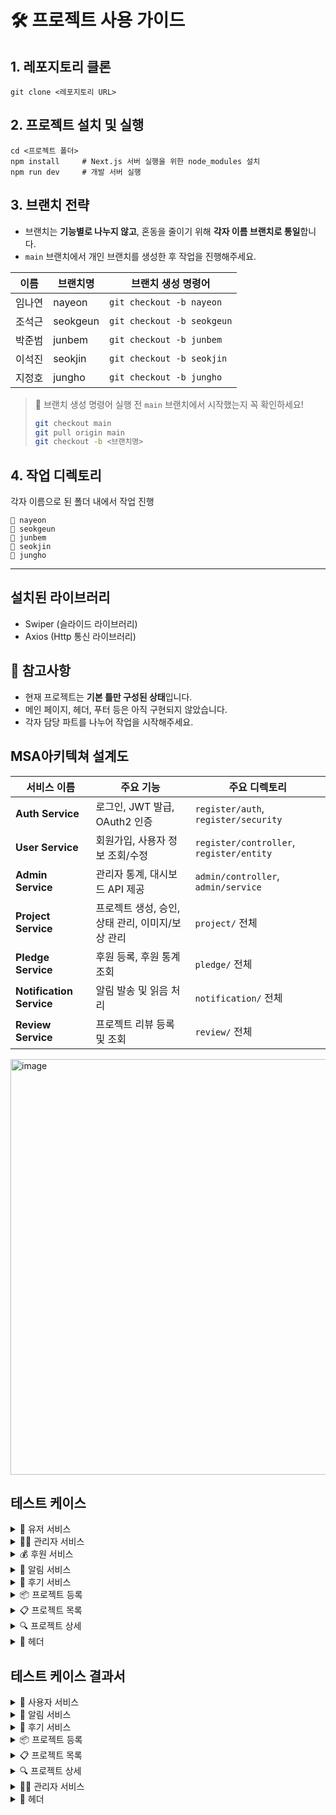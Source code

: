 # 🛠️ 프로젝트 사용 가이드

## 1. 레포지토리 클론

    git clone <레포지토리 URL>

## 2. 프로젝트 설치 및 실행

    cd <프로젝트 폴더>
    npm install     # Next.js 서버 실행을 위한 node_modules 설치
    npm run dev     # 개발 서버 실행

## 3. 브랜치 전략

- 브랜치는 **기능별로 나누지 않고**, 혼동을 줄이기 위해 **각자 이름 브랜치로 통일**합니다.
- `main` 브랜치에서 개인 브랜치를 생성한 후 작업을 진행해주세요.

| 이름   | 브랜치명 | 브랜치 생성 명령어         |
| ------ | -------- | -------------------------- |
| 임나연 | nayeon   | `git checkout -b nayeon`   |
| 조석근 | seokgeun | `git checkout -b seokgeun` |
| 박준범 | junbem   | `git checkout -b junbem`   |
| 이석진 | seokjin  | `git checkout -b seokjin`  |
| 지정호 | jungho   | `git checkout -b jungho`   |

> 🔁 브랜치 생성 명령어 실행 전 `main` 브랜치에서 시작했는지 꼭 확인하세요!
>
> ```bash
> git checkout main
> git pull origin main
> git checkout -b <브랜치명>
> ```

## 4. 작업 디렉토리

각자 이름으로 된 폴더 내에서 작업 진행

    📁 nayeon
    📁 seokgeun
    📁 junbem
    📁 seokjin
    📁 jungho

---

## 설치된 라이브러리

- Swiper (슬라이드 라이브러리)
- Axios (Http 통신 라이브러리)

## 📌 참고사항
- 현재 프로젝트는 **기본 틀만 구성된 상태**입니다.
- 메인 페이지, 헤더, 푸터 등은 아직 구현되지 않았습니다.
- 각자 담당 파트를 나누어 작업을 시작해주세요.

## MSA아키텍쳐 설계도

| 서비스 이름 | 주요 기능 | 주요 디렉토리 |
| --- | --- | --- |
| **Auth Service** | 로그인, JWT 발급, OAuth2 인증 | `register/auth`, `register/security` |
| **User Service** | 회원가입, 사용자 정보 조회/수정 | `register/controller`, `register/entity` |
| **Admin Service** | 관리자 통계, 대시보드 API 제공 | `admin/controller`, `admin/service` |
| **Project Service** | 프로젝트 생성, 승인, 상태 관리, 이미지/보상 관리 | `project/` 전체 |
| **Pledge Service** | 후원 등록, 후원 통계 조회 | `pledge/` 전체 |
| **Notification Service** | 알림 발송 및 읽음 처리 | `notification/` 전체 |
| **Review Service** | 프로젝트 리뷰 등록 및 조회 | `review/` 전체 |

<img width="2047" height="665" alt="image" src="https://github.com/user-attachments/assets/aeded46b-f704-4fb7-88e0-327cfd7254ce" />

## 테스트 케이스
<details>
  <summary>👤 유저 서비스</summary>
  
 | **테스트 ID** | **기능** | **목적** | **우선순위** |
| --- | --- | --- | --- |
| TC-US-001 | 회원가입 | 유효한 정보로 회원가입 가능 여부 검증 | 높음 |
| TC-US-002 | 로그인 | 중복 이메일로 회원가입 시 오류 반환 확인 | 높음 |
| TC-US-003 | 로그인 | 올바른 이메일/비밀번호로 로그인 가능 여부 검증 | 높음 |
| TC-US-004 | 로그인 | 잘못된 비밀번호 입력 시 로그인 실패 검증 | 높음 |
| TC-US-005 | 토큰 인증 | JWT로 사용자 정보(내 정보) 정상 조회 검증 | 높음 |
| TC-US-006 | 토큰 인증 | 만료된 JWT 사용 시 401 오류 반환 검증 | 높음 |
| TC-US-007 | 회원정보 수정 | 닉네임/연락처 수정 기능 정상 동작 검증 | 높음 |
| TC-US-008 | 회원 탈퇴 | 회원이 정상적으로 탈퇴되고, 재로그인 불가 검증 | 높음 |
</details>

<details>
<summary>🧑‍💼 관리자 서비스</summary>

테스트 ID | 기능 | 목적 | 우선순위  
--- | --- | --- | ---  
TC-AD-001 | 관리자 아이콘 노출 | 로그인한 사용자의 ROLE_TYPE이 ADMIN일 경우, 헤더에 관리자 페이지로 이동하는 아이콘 표시 | 높음  
TC-AD-002 | 대시보드 요약 카드 | 전체 프로젝트 수, 전체 유저 수, 총 펀딩 금액, 전체 후원자 수를 백엔드에서 가져와 카드 형태로 표시 | 중간  
TC-AD-003 | 프로젝트 상태 분포 | 프로젝트 상태별(WAITING_PROGRESS, APPROVED 등)로 파이차트 표시 | 중간  
TC-AD-004 | 일별 펀딩 그래프 | 날짜별 총 펀딩 금액을 라인차트로 시각화 | 중간  
TC-AD-005 | 프로젝트 관리 카드 및 목록 | 전체, 대기중, 승인됨, 거절됨 프로젝트 수 카드로 표시 + 하단에는 프로젝트 목록 (페이징 적용) | 높음  
TC-AD-006 | 프로젝트 상세 보기 | 프로젝트 목록에서 상세 보기 버튼 클릭 시 상세 페이지로 이동 | 중간  
TC-AD-007 | 프로젝트 승인/거절 기능 | 신청된 프로젝트 상태는 기본 WAITING_PROGRESS, 관리자가 승인 또는 거절 가능 | 높음  
TC-AD-008 | 회원 관리 | 관리자 제외 유저 목록 조회 + 유저 상세 보기(눈 아이콘), 벤/벤 해제 가능 | 높음  
TC-AD-009 | 펀딩 관리 | 전체 펀딩 정보 카드 + 검색(후원자, 프로젝트명) + 상세 보기 | 높음  
TC-AD-010 | 리뷰 관리 | 종료된 프로젝트의 리뷰 확인 + 평점 평균 계산 후 별점으로 표시 | 높음  

</details>

<details>
<summary>💰 후원 서비스</summary>

테스트 ID | 기능 | 목적 | 우선순위  
--- | --- | --- | ---  
TC-PL-001 | 후원 페이지 접근 | 로그인한 사용자가 프로젝트 후원 페이지에 접근 가능한지 확인 | 높음  
TC-PL-002 | 비로그인 후원 시도 | 비로그인 사용자가 후원 시도 시 로그인 요구되는지 확인 | 높음  
TC-PL-003 | 선물 선택 및 수량 조정 | 선물 선택/수량 조정이 정상 동작하는지 확인 | 높음  
TC-PL-004 | 추가 후원금 입력 | 추가 후원금 입력 및 유효성(0 이상) 검증 | 높음  
TC-PL-005 | 총 후원 금액 계산 | 선물 금액과 추가 후원금이 합산되어 표시되는지 확인 | 높음  
TC-PL-006 | 배송 정보 입력 | 수령인, 연락처, 주소 입력이 가능한지 확인 | 높음  
TC-PL-007 | 필수 정보 미입력 시 버튼 비활성화 | 필수 정보(동의, 배송정보, 선물) 미입력 시 후원 버튼 비활성화 | 높음  
TC-PL-008 | 개인정보/약관 동의 체크 | 개인정보 제공 및 약관 동의 체크박스 동작 확인 | 높음  
TC-PL-009 | 후원 처리(성공) | 정상 입력 시 후원 성공 및 완료 페이지 이동 확인 | 높음  
TC-PL-010 | 후원 처리(실패) | 후원 처리 중 오류 발생 시 에러 메시지 노출 확인 | 높음  
TC-PL-011 | 후원 완료 페이지 표시 | 후원 완료 시 축하 메시지 및 후원자 번호 표시 확인 | 보통  
TC-PL-012 | 후원 내역 조회 | 마이페이지에서 후원 내역 리스트가 정상 조회되는지 확인 | 높음  
TC-PL-013 | 후원 상세 조회 | 후원 내역에서 상세 정보(프로젝트, 선물, 배송 등) 확인 | 높음  
TC-PL-014 | 후원 내역 없음 안내 | 후원 내역이 없을 때 안내 메시지 노출 확인 | 보통  
TC-PL-015 | 세션 만료 처리 | 세션 만료 시 로그인 요구 또는 에러 안내 확인 | 높음  
TC-PL-016 | 프로젝트 상태별 후원 제한 | 종료된 프로젝트에 후원 불가(버튼 비활성화 등) 확인 | 높음  

</details>

<details>
<summary>🔔 알림 서비스</summary>

테스트 ID | 기능 | 목적 | 우선순위  
--- | --- | --- | ---  
TC-NT-001 | Create - 후원 완료 알림 전송 | 실제 후원 시 창작자 및 본인에게 알림 생성되는지 확인 | 높음  
TC-NT-002 | Create - 프로젝트 성공 알림 전송 | 프로젝트 성공 시 창작자/후원자에게 알림 전송 확인 | 높음  
TC-NT-003 | Create - 프로젝트 실패 알림 전송 | 프로젝트 실패 시 창작자/후원자에게 알림 전송 확인 | 높음  
TC-NT-004 | Read - 알림 목록 페이징 조회 | 알림이 최신순으로 페이징되어 조회되는지 확인 | 보통  
TC-NT-005 | Read - 알림 타입 필터링 | 선택한 알림 타입만 정확히 필터링되는지 확인 | 보통  
TC-NT-006 | Read - 읽지 않은 알림 개수 조회 | 읽지 않은 알림 수가 UI에 정확히 표시되는지 확인 | 높음  
TC-NT-007 | Update - 전체 읽음 처리 | 전체 읽음 처리 시 알림 상태가 변경되는지 확인 | 보통  
TC-NT-008 | Delete - 알림 소프트 삭제 권한 체크 | 본인만 삭제 가능하며 타인 알림 삭제 시 거부되는지 확인 | 보통  
TC-NT-009 | Read - 알림 미리보기 및 링크 이동 | 알림 클릭 시 관련 프로젝트로 이동되는지 확인 | 보통  

</details>

<details>
<summary>📝 후기 서비스</summary>

테스트 ID | 기능 | 목적 | 우선순위  
--- | --- | --- | ---  
TC-RV-001 | Create - 후기 작성 | 후원한 프로젝트에 대해 후기 작성 및 연동 확인 | 높음  
TC-RV-002 | Create - 필수항목 누락 시 등록 불가 | 필수 입력값 누락 시 오류 처리 및 등록 불가 확인 | 높음  
TC-RV-003 | Read - 프로젝트별 후기 정렬 조회 | 최신순 및 만족도 점수별 정렬된 후기 조회 | 높음  
TC-RV-004 | Read - 후기 미리보기 조회 | 프로젝트 상세에서 최신 후기 5개 미리보기 확인 | 보통  
TC-RV-005 | Read - 내가 작성한 후기 조회 | 로그인한 사용자의 후기 목록 조회 확인 | 보통  
TC-RV-006 | Read - 작성 가능한 프로젝트 조회 | 후기 작성 가능한 프로젝트 목록 조회 확인 | 보통  
TC-RV-007 | Update - 후기 수정 | 본인만 후기 수정 가능하고 내용이 반영되는지 확인 | 높음  
TC-RV-008 | Update - 후기 수정 권한 확인 | 타인의 후기 수정 요청 시 거부 처리 확인 | 높음  
TC-RV-009 | Delete - 후기 삭제 | 본인 후기 삭제 가능하며 삭제 결과 확인 | 높음  
TC-RV-010 | Delete - 후기 삭제 권한 확인 | 타인의 후기 삭제 요청 시 거부 처리 확인 | 높음  

</details>

<details>
<summary>📦 프로젝트 등록</summary>

테스트 ID | 기능 | 목적 | 우선순위  
--- | --- | --- | ---  
TC-PU-001 | 프로젝트 정상 등록 | 필수 입력값 입력 시 정상 등록 여부 확인 | 높음  
TC-PU-002 | 필수 항목 누락 | 입력값 누락 시 등록 불가 여부 확인 | 높음  
TC-PU-003 | 목표 금액 음수 입력 | 음수 입력 시 등록 차단 확인 | 낮음  
TC-PU-004 | 마감일 유효성 검사 | 마감일이 시작일보다 빠를 경우 오류 확인 | 중간  
TC-PU-005 | 썸네일 이미지 업로드 | 이미지 업로드 정상 동작 확인 | 높음  
TC-PU-006 | 비로그인 접근 제한 | 비로그인 상태에서 접근 시 로그인 페이지로 이동 확인 | 높음  
TC-PU-007 | 등록 후 상세 페이지 이동 | 등록 완료 시 상세 혹은 목록 페이지로 이동 확인 | 중간  

</details>

<details>
<summary>📋 프로젝트 목록</summary>

테스트 ID | 기능 | 목적 | 우선순위  
--- | --- | --- | ---  
TC-PL-001 | 목록 페이지 이동 | 프로젝트 목록 URL 정상 렌더링 확인 | 높음  
TC-PL-002 | 전체 프로젝트 조회 | 전체 프로젝트가 정상 출력되는지 확인 | 높음  
TC-PL-003 | 페이지네이션 기능 | 다수 페이지 시 페이지 이동 동작 확인 | 높음  
TC-PL-004 | 프로젝트 정보 표시 | 각 프로젝트 정보가 정확히 표시되는지 확인 | 높음  
TC-PL-005 | 프로젝트 썸네일 출력 | 썸네일 이미지가 목록에 정상 출력되는지 확인 | 높음  
TC-PL-006 | 프로젝트 총 개수 출력 | 전체 프로젝트 수가 정확히 표시되는지 확인 | 중간  
TC-PL-007 | 페이지 위로 이동 | 페이지 상단으로 스크롤 이동 확인 | 중간  

</details>

<details>
<summary>🔍 프로젝트 상세</summary>

테스트 ID | 기능 | 목적 | 우선순위  
--- | --- | --- | ---  
TC-PD-001 | 상세 페이지 이동 | 상세 페이지 접속 시 렌더링 정상 확인 | 높음  
TC-PD-002 | 프로젝트 정보 표시 | 썸네일, 제목, 마감일 등 정보 표시 확인 | 높음  
TC-PD-003 | UI 조건부 렌더링 | 시작일이 미래일 경우 '공개예정' 표시 확인 | 중간  
TC-PD-004 | 프로젝트 설명 출력 | 등록된 설명 내용이 정상 출력되는지 확인 | 높음  
TC-PD-005 | 프로젝트 선물 구성 출력 | 등록된 선물 정보가 올바르게 출력되는지 확인 | 높음  
TC-PD-006 | 선물 선택 시 수량 증가 | 선물 클릭 시 수량 증가 및 버튼 표시 확인 | 높음  
TC-PD-007 | 결제페이지 이동 | 후원하기 클릭 시 결제 페이지로 이동 확인 | 높음  
TC-PD-008 | 페이지 위로 이동 | 페이지 상단으로 스크롤 이동 확인 | 중간  

</details>

<details>
<summary>📎 헤더</summary>

테스트 ID | 기능 | 목적 | 우선순위  
--- | --- | --- | ---  
TC-PR-001 | 검색 기능 | 프로젝트의 이름을 검색 | 높음  
TC-NT-001 | 종 아이콘 클릭 시 알림 페이지로 이동 | 드롭다운 없이 /notification 페이지로 이동 확인 | 높음  
TC-NT-002 | 읽지 않은 알림 수 뱃지 표시 | 종 아이콘에 빨간 뱃지 정상 표시 여부 확인 | 중간  

</details>

## 테스트 케이스 결과서
<details>
<summary>👤 사용자 서비스</summary>

| **테스트 ID** | **기대 결과** | **결과** |
| --- | --- | --- |
| TC-US-001 | 201, 회원가입 성공  `{ "userId": "user@test.com", ... }` | ✅ 성공 |
| TC-US-002 | 400, "중복 이메일" 에러  `{ "code":400, "message":"이미 존재" }` | ✅ 성공 |
| TC-US-003 | 200, JWT 토큰 반환  `{ "accessToken": "...", ... }` | ✅ 성공 |
| TC-US-004 | 401, 로그인 실패  `{ "code":401, ... }` | ✅ 성공 |
| TC-US-005 | 200, 회원 정보 반환  `{ "userId":"...", ... }` | ✅ 성공 |
| TC-US-006 | 401, 인증 오류 반환  `{ "code":401, ... }` | ✅ 성공 |
| TC-US-007 | 200, 정보 수정 반영 | 성공 |
| TC-US-008 | 401, 인증 실패 | 성공 |

</details>

<details>
<summary>🔔 알림 서비스</summary>

| **테스트 ID** | **기대 결과** | **결과** |
| --- | --- | --- |
| TC-NT-001 | 후원 완료 시 창작자와 후원자 모두 알림이 정확히 생성되고 UI에 표시됨 | ✅ 성공 |
| TC-NT-002 | 프로젝트 성공 시 창작자 및 후원자에게 성공 알림이 전송되고 UI에 반영됨 | ✅ 성공 |
| TC-NT-003 | 알림 페이지에서 타입별 필터가 정상 동작하며, 페이징도 최신순으로 정상 작동 | ✅ 성공 |
| TC-NT-004 | 알림 삭제 시 본인 알림만 삭제 가능하고, 삭제 후 UI에서 알림 사라짐 | ✅ 성공 |
| TC-NT-005 | 알림 아이콘 클릭 시 드롭다운으로 알림 목록 표시되고, 알림 클릭 시 프로젝트 상세 페이지로 이동 | ✅ 성공 |

</details>

<details>
<summary>📝 후기 서비스</summary>

| **테스트 ID** | **기대 결과** | **결과** |
| --- | --- | --- |
| TC-RV-001 | 사용자가 후원한 프로젝트에 정상적으로 후기 작성 가능, 작성 후 프로젝트와 후기 연동 확인 | ✅ 성공 |
| TC-RV-002 | 후기 작성 시 필수 입력값 누락 시 등록 불가 및 에러 메시지 노출 | ✅ 성공 |
| TC-RV-003 | 특정 프로젝트 후기들이 최신순 및 만족도(퀄리티, 계획, 소통) 점수별로 올바르게 정렬되어 조회됨 | ✅ 성공 |
| TC-RV-004 | 프로젝트 상세 페이지에서 최신 후기 5개 미리보기가 정상 출력됨 | ✅ 성공 |
| TC-RV-005 | 로그인한 사용자가 자신이 작성한 후기 목록을 정상 조회 가능 | ✅ 성공 |
| TC-RV-006 | 사용자가 후기 작성 가능한 프로젝트 목록이 정상적으로 조회됨 | ✅ 성공 |
| TC-RV-007 | 작성자 본인만 후기 수정 가능하며, 수정 시 내용이 정상 반영됨 | ✅ 성공 |
| TC-RV-008 | 본인 이외의 사용자가 후기 수정 시 권한 거부 및 에러 처리됨 | ✅ 성공 |
| TC-RV-009 | 작성자 본인만 후기 삭제 가능하며 삭제 후 후기 데이터가 삭제됨 | ✅ 성공 |
| TC-RV-010 | 타인의 후기는 보이지 않으며, 삭제/수정 기능 자체가 프론트에서 비노출됨 | ✅ 성공 |

</details>

<details>
<summary>📦 프로젝트 등록</summary>

| **테스트 ID** | **기대 결과** | 결과 |
| --- | --- | --- |
| TC-PU-001 | 필수 입력값 입력 시 프로젝트 정상 등록됨 | ✅ 성공 |
| TC-PU-002 | 필수 항목 누락 시 등록 차단 및 오류 표시 | ✅ 성공 |
| TC-PU-003 | 목표 금액 음수 입력 시 등록 불가 및 오류 메시지 노출 | ✅ 성공 |
| TC-PU-004 | 마감일이 시작일보다 빠르면 오류 발생 | ✅ 성공 |
| TC-PU-005 | 이미지 파일 업로드 정상 처리됨 (미리보기 표시됨) | ✅ 성공 |
| TC-PU-006 | 비로그인 시 등록 페이지 접근 시 로그인 페이지로 리다이렉트 | ✅ 성공 |
| TC-PU-007 | 등록 후 상세 페이지 또는 목록 페이지로 이동됨 | ✅ 성공 |


</details>

<details>
<summary>📋 프로젝트 목록</summary>

| **테스트 ID** | **기대 결과** | **결과** |
| --- | --- | --- |
| TC-PL-001 | 프로젝트 목록 페이지 정상 렌더링 | ✅ 성공 |
| TC-PL-002 | 전체 프로젝트 정상 출력 | ✅ 성공 |
| TC-PL-003 | 페이지네이션 클릭 시 페이지 이동 정상 작동 | ✅ 성공 |
| TC-PL-004 | 프로젝트 썸네일/제목/마감일 등 정보 정확히 표시 | ✅ 성공 |
| TC-PL-005 | 썸네일 이미지 정상 출력 | ✅ 성공 |
| TC-PL-006 | 프로젝트 총 개수 정상 표시 | ✅ 성공 |
| TC-PL-007 | 버튼 클릭 시 페이지 최상단으로 이동 | ✅ 성공 |

</details>

<details>
<summary>🔍 프로젝트 상세</summary>

| **테스트 ID** | **기대 결과** | **결과** |
| --- | --- | --- |
| TC-PD-001 | 프로젝트 상세 페이지 정상 렌더링 | ✅ 성공 |
| TC-PD-002 | 프로젝트 정보 (썸네일, 제목 등) 정확히 표시 | ✅ 성공 |
| TC-PD-003 | 시작일 > 오늘이면 후원 버튼은 "공개예정" 으로 표시, 시작일 < 오늘이면 후원 버튼이 “마감” | ✅ 성공 |
| TC-PD-004 | 프로젝트 설명 글/이미지가 정상 출력 | ✅ 성공 |
| TC-PD-005 | 등록된 선물 구성 정확히 표시 | ✅ 성공 |
| TC-PD-006 | 선물 선택 시 count 증가 및 후원버튼 노출 | ✅ 성공 |
| TC-PD-007 | 후원하기 클릭 시 결제 페이지로 이동 | ✅ 성공 |
| TC-PD-008 | 버튼 클릭 시 페이지 최상단으로 이동 | ✅ 성공 |

</details>

<details>
<summary>🧑‍💼 관리자 서비스</summary>

| **테스트 ID** | **기대 결과** | **결과** |
| --- | --- | --- |
| TC-AD-001 | 로그인한 사용자의 ROLE_TYPE이 ADMIN일 경우, 헤더에 관리자 페이지 아이콘이 노출됨 | ✅ 성공 |
| TC-AD-002 | 전체 프로젝트 수, 유저 수, 총 펀딩 금액, 후원자 수가 백엔드 데이터로부터 정상 조회되어 카드 형태로 출력됨 | ✅ 성공 |
| TC-AD-003 | 프로젝트 상태별(WAITING_PROGRESS, APPROVED 등) 비율이 파이차트로 시각화됨 | ✅ 성공 |
| TC-AD-004 | 날짜별 총 펀딩 금액이 라인차트로 시각화됨 | ✅ 성공 |
| TC-AD-005 | 전체/대기중/승인됨/거절됨 프로젝트 수가 카드에 표시되고, 하단에 페이징된 프로젝트 목록이 출력됨 | ✅ 성공 |
| TC-AD-006 | 프로젝트 목록의 상세보기 버튼 클릭 시 상세 페이지로 정상 이동됨 | ✅ 성공 |
| TC-AD-007 | WAITING_PROGRESS 상태의 프로젝트에 대해 관리자가 승인 또는 거절 시 상태 변경이 정상 반영됨 | ✅ 성공 |
| TC-AD-008 | 관리자 제외 유저 목록이 조회되고, 상세보기(눈 아이콘) 및 벤/벤 해제가 정상 동작함 | ✅ 성공 |
| TC-AD-009 | 전체 펀딩 정보 카드가 노출되고, 검색(후원자, 프로젝트명) 및 상세 보기가 정상 작동함 | ✅ 성공 |
| TC-AD-010 | 종료된 프로젝트에 대한 리뷰 목록이 정상 조회되고, 평점 평균이 별점으로 계산되어 표시됨 | ✅ 성공 |


</details>

<details>
<summary>📎 헤더</summary>

| **테스트 ID** | **기대 결과** | **결과** |
| --- | --- | --- |
| TC-PR-001 | 프로젝트 이름 검색 시 해당 이름이 포함된 프로젝트 목록이 정상 조회됨 | ✅ 성공 |
| TC-NT-001 | 종 아이콘 클릭 시 드롭다운 없이 /notification 페이지로 이동됨 | ✅ 성공 |
| TC-NT-002 | 읽지 않은 알림이 있을 경우, 종 아이콘 우측에 빨간 뱃지가 표시됨 | ✅ 성공 |

</details>

